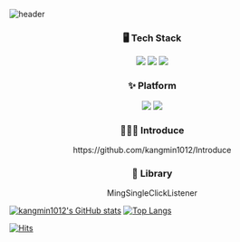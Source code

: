![header](https://capsule-render.vercel.app/api?type=waving&color=3ddc84&height=200&text=Dev.Ming&fontColor=ffffff&fontSize=40&fontAlignY=30&desc=welcome%20to%20Ming's%20GitHub&descAlignY=50)
### <div align="center">🖥 Tech Stack</div>
<div align="center">
<img src="https://img.shields.io/badge/Android%20Developer-3ddc84?style=flat-square&logo=android&logoColor=white"> <img src="https://img.shields.io/badge/Kotlin-0095d5?style=flat-square&logo=kotlin&logoColor=white"> <img src="https://img.shields.io/badge/Python-3776ab?style=flat-square&logo=python&logoColor=white"> 
</div>

### <div align="center">✨ Platform</div>
<div align="center">
<img src="https://img.shields.io/badge/Slack-4a154b?style=flat-square&logo=Slack&logoColor=white"> <img src="https://img.shields.io/badge/Notion-black?style=flat-square&logo=Notion&logoColor=white"> 
</div>

### <div align ="center">👩🏻‍💻 Introduce</div>
<p align="center">
  https://github.com/kangmin1012/Introduce
</p>

### <div align="center">📗 Library</div>

<p align="center">MingSingleClickListener</p>  

[![kangmin1012's GitHub stats](https://github-readme-stats.vercel.app/api?username=kangmin1012&show_icons=true)](https://github.com/anuraghazra/github-readme-stats) [![Top Langs](https://github-readme-stats.vercel.app/api/top-langs/?username=kangmin1012&layout=compact)](https://github.com/anuraghazra/github-readme-stats)

[![Hits](https://hits.seeyoufarm.com/api/count/incr/badge.svg?url=https%3A%2F%2Fgithub.com%2Fkangmin1012%2Fhit-counter&count_bg=%2379C83D&title_bg=%23555555&icon=myspace.svg&icon_color=%23FFFFFF&title=hits&edge_flat=true)](https://hits.seeyoufarm.com)
